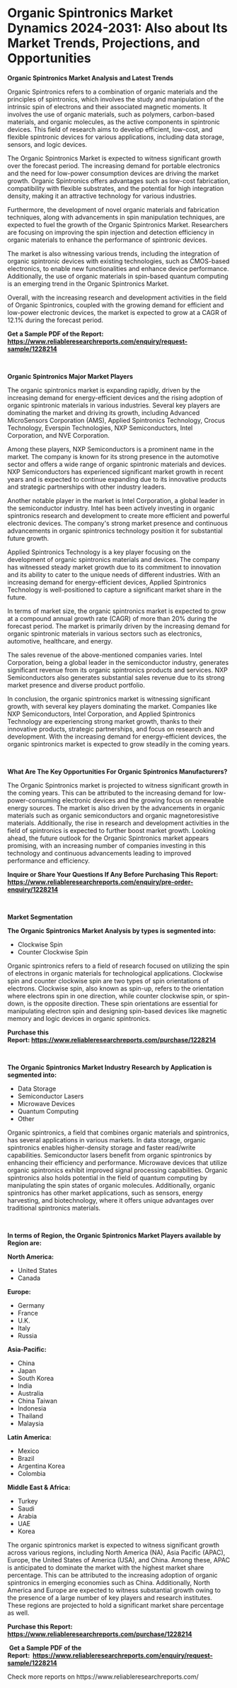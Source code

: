 <p><h1>Organic Spintronics Market Dynamics 2024-2031: Also about Its Market Trends, Projections, and Opportunities</h1></p><p><strong>Organic Spintronics Market Analysis and Latest Trends</strong></p>
<p><p>Organic Spintronics refers to a combination of organic materials and the principles of spintronics, which involves the study and manipulation of the intrinsic spin of electrons and their associated magnetic moments. It involves the use of organic materials, such as polymers, carbon-based materials, and organic molecules, as the active components in spintronic devices. This field of research aims to develop efficient, low-cost, and flexible spintronic devices for various applications, including data storage, sensors, and logic devices.</p><p>The Organic Spintronics Market is expected to witness significant growth over the forecast period. The increasing demand for portable electronics and the need for low-power consumption devices are driving the market growth. Organic Spintronics offers advantages such as low-cost fabrication, compatibility with flexible substrates, and the potential for high integration density, making it an attractive technology for various industries.</p><p>Furthermore, the development of novel organic materials and fabrication techniques, along with advancements in spin manipulation techniques, are expected to fuel the growth of the Organic Spintronics Market. Researchers are focusing on improving the spin injection and detection efficiency in organic materials to enhance the performance of spintronic devices.</p><p>The market is also witnessing various trends, including the integration of organic spintronic devices with existing technologies, such as CMOS-based electronics, to enable new functionalities and enhance device performance. Additionally, the use of organic materials in spin-based quantum computing is an emerging trend in the Organic Spintronics Market.</p><p>Overall, with the increasing research and development activities in the field of Organic Spintronics, coupled with the growing demand for efficient and low-power electronic devices, the market is expected to grow at a CAGR of 12.1% during the forecast period.</p></p>
<p><strong>Get a Sample PDF of the Report:&nbsp; <a href="https://www.reliableresearchreports.com/enquiry/request-sample/1228214">https://www.reliableresearchreports.com/enquiry/request-sample/1228214</a></strong></p>
<p>&nbsp;</p>
<p><strong>Organic Spintronics Major Market Players</strong></p>
<p><p>The organic spintronics market is expanding rapidly, driven by the increasing demand for energy-efficient devices and the rising adoption of organic spintronic materials in various industries. Several key players are dominating the market and driving its growth, including Advanced MicroSensors Corporation (AMS), Applied Spintronics Technology, Crocus Technology, Everspin Technologies, NXP Semiconductors, Intel Corporation, and NVE Corporation.</p><p>Among these players, NXP Semiconductors is a prominent name in the market. The company is known for its strong presence in the automotive sector and offers a wide range of organic spintronic materials and devices. NXP Semiconductors has experienced significant market growth in recent years and is expected to continue expanding due to its innovative products and strategic partnerships with other industry leaders.</p><p>Another notable player in the market is Intel Corporation, a global leader in the semiconductor industry. Intel has been actively investing in organic spintronics research and development to create more efficient and powerful electronic devices. The company's strong market presence and continuous advancements in organic spintronics technology position it for substantial future growth.</p><p>Applied Spintronics Technology is a key player focusing on the development of organic spintronics materials and devices. The company has witnessed steady market growth due to its commitment to innovation and its ability to cater to the unique needs of different industries. With an increasing demand for energy-efficient devices, Applied Spintronics Technology is well-positioned to capture a significant market share in the future.</p><p>In terms of market size, the organic spintronics market is expected to grow at a compound annual growth rate (CAGR) of more than 20% during the forecast period. The market is primarily driven by the increasing demand for organic spintronic materials in various sectors such as electronics, automotive, healthcare, and energy.</p><p>The sales revenue of the above-mentioned companies varies. Intel Corporation, being a global leader in the semiconductor industry, generates significant revenue from its organic spintronics products and services. NXP Semiconductors also generates substantial sales revenue due to its strong market presence and diverse product portfolio.</p><p>In conclusion, the organic spintronics market is witnessing significant growth, with several key players dominating the market. Companies like NXP Semiconductors, Intel Corporation, and Applied Spintronics Technology are experiencing strong market growth, thanks to their innovative products, strategic partnerships, and focus on research and development. With the increasing demand for energy-efficient devices, the organic spintronics market is expected to grow steadily in the coming years.</p></p>
<p>&nbsp;</p>
<p><strong>What Are The Key Opportunities For Organic Spintronics Manufacturers?</strong></p>
<p><p>The Organic Spintronics market is projected to witness significant growth in the coming years. This can be attributed to the increasing demand for low-power-consuming electronic devices and the growing focus on renewable energy sources. The market is also driven by the advancements in organic materials such as organic semiconductors and organic magnetoresistive materials. Additionally, the rise in research and development activities in the field of spintronics is expected to further boost market growth. Looking ahead, the future outlook for the Organic Spintronics market appears promising, with an increasing number of companies investing in this technology and continuous advancements leading to improved performance and efficiency.</p></p>
<p><strong>Inquire or Share Your Questions If Any Before Purchasing This Report: <a href="https://www.reliableresearchreports.com/enquiry/pre-order-enquiry/1228214">https://www.reliableresearchreports.com/enquiry/pre-order-enquiry/1228214</a></strong></p>
<p>&nbsp;</p>
<p><strong>Market Segmentation</strong></p>
<p><strong>The Organic Spintronics Market Analysis by types is segmented into:</strong></p>
<p><ul><li>Clockwise Spin</li><li>Counter Clockwise Spin</li></ul></p>
<p><p>Organic spintronics refers to a field of research focused on utilizing the spin of electrons in organic materials for technological applications. Clockwise spin and counter clockwise spin are two types of spin orientations of electrons. Clockwise spin, also known as spin-up, refers to the orientation where electrons spin in one direction, while counter clockwise spin, or spin-down, is the opposite direction. These spin orientations are essential for manipulating electron spin and designing spin-based devices like magnetic memory and logic devices in organic spintronics.</p></p>
<p><strong>Purchase this Report:&nbsp;<a href="https://www.reliableresearchreports.com/purchase/1228214">https://www.reliableresearchreports.com/purchase/1228214</a></strong></p>
<p>&nbsp;</p>
<p><strong>The Organic Spintronics Market Industry Research by Application is segmented into:</strong></p>
<p><ul><li>Data Storage</li><li>Semiconductor Lasers</li><li>Microwave Devices</li><li>Quantum Computing</li><li>Other</li></ul></p>
<p><p>Organic spintronics, a field that combines organic materials and spintronics, has several applications in various markets. In data storage, organic spintronics enables higher-density storage and faster read/write capabilities. Semiconductor lasers benefit from organic spintronics by enhancing their efficiency and performance. Microwave devices that utilize organic spintronics exhibit improved signal processing capabilities. Organic spintronics also holds potential in the field of quantum computing by manipulating the spin states of organic molecules. Additionally, organic spintronics has other market applications, such as sensors, energy harvesting, and biotechnology, where it offers unique advantages over traditional spintronics materials.</p></p>
<p>&nbsp;</p>
<p><strong>In terms of Region, the Organic Spintronics Market Players available by Region are:</strong></p>
<p>
    <p> <strong> North America: </strong>
        <ul>
            <li>United States</li>
            <li>Canada</li>
        </ul>
        </p> 
    <p> <strong> Europe: </strong>
        <ul>
            <li>Germany</li>
            <li>France</li>
            <li>U.K.</li>
            <li>Italy</li>
            <li>Russia</li>
        </ul>
        </p> 
    <p> <strong> Asia-Pacific: </strong>
        <ul>
            <li>China</li>
            <li>Japan</li>
            <li>South Korea</li>
            <li>India</li>
            <li>Australia</li>
            <li>China Taiwan</li>
            <li>Indonesia</li>
            <li>Thailand</li>
            <li>Malaysia</li>
        </ul>
        </p> 
    <p> <strong> Latin America: </strong>
        <ul>
            <li>Mexico</li>
            <li>Brazil</li>
            <li>Argentina Korea</li>
            <li>Colombia</li>
        </ul>
        </p> 
    <p> <strong> Middle East & Africa: </strong>
        <ul>
            <li>Turkey</li>
            <li>Saudi</li>
            <li>Arabia</li>
            <li>UAE</li>
            <li>Korea</li>
        </ul>
    </p>
    </p>
<p><p>The organic spintronics market is expected to witness significant growth across various regions, including North America (NA), Asia Pacific (APAC), Europe, the United States of America (USA), and China. Among these, APAC is anticipated to dominate the market with the highest market share percentage. This can be attributed to the increasing adoption of organic spintronics in emerging economies such as China. Additionally, North America and Europe are expected to witness substantial growth owing to the presence of a large number of key players and research institutes. These regions are projected to hold a significant market share percentage as well.</p></p>
<p><strong>Purchase this Report: <a href="https://www.reliableresearchreports.com/purchase/1228214">https://www.reliableresearchreports.com/purchase/1228214</a></strong></p>
<p>&nbsp;<strong>Get a Sample PDF of the Report:&nbsp;&nbsp;<a href="https://www.reliableresearchreports.com/enquiry/request-sample/1228214">https://www.reliableresearchreports.com/enquiry/request-sample/1228214</a></strong></p>
<p><strong></strong></p>
<p>Check more reports on https://www.reliableresearchreports.com/</p>
